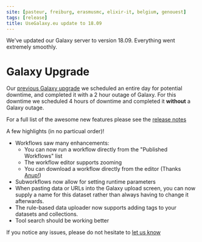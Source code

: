 ```yaml
---
site: [pasteur, freiburg, erasmusmc, elixir-it, belgium, genouest]
tags: [release]
title: UseGalaxy.eu update to 18.09
---
```


We've updated our Galaxy server to version 18.09. Everything went extremely smoothly.

# Galaxy Upgrade

Our [previous Galaxy upgrade](../2018-05-25-galaxy-1805-and-gdpr/) we scheduled
an entire day for potential downtime, and completed it with a 2 hour outage of
Galaxy. For this downtime we scheduled 4 hours of downtime and completed it
**without** a Galaxy outage.

For a full list of the awesome new features
please see the [release notes](https://docs.galaxyproject.org/en/release_18.09/releases/18.09_announce.html)

A few highlights (in no particual order)!

- Workflows saw many enhancements:
  - You can now run a workflow directly from the "Published Workflows" list
  - The workflow editor supports zooming
  - You can download a workflow directly from the editor (Thanks [Anup!](/freiburg/people))
- Subworkflows now allow for setting runtime parameters
- When pasting data or URLs into the Galaxy upload screen, you can now supply a
  name for this dataset rather than always having to change it afterwards.
- The rule-based data uploader now supports adding tags to your datasets and collections.
- Tool search should be working better

If you notice any issues, please do not hesitate to [let us know](mailto:galaxy@informatik.uni-freiburg.de)
